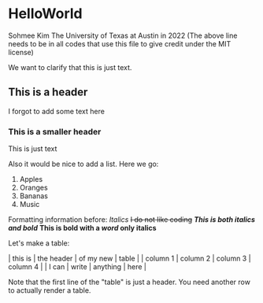# HelloWorld

Sohmee Kim The University of Texas at Austin in 2022
(The above line needs to be in all codes that use this file to give credit under the MIT license)

We want to clarify that this is just text.

## This is a header

I forgot to add some text here

### This is a smaller header

This is just text

Also it would be nice to add a list. Here we go:

1. Apples
2. Oranges
3. Bananas
4. Music

Formatting information before:
*Italics*
~~I do not like coding~~
***This is both italics and bold***
**This is bold with a _word_ only italics**

Let's make a table:

| this is | the header | of my new | table |
| column 1 | column 2 | column 3 | column 4 |
| I can  | write | anything | here |

Note that the first line of the "table" is just a header. You need another row to actually render a table.
